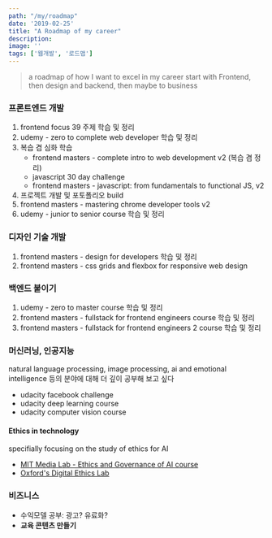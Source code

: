 ```yaml
---
path: "/my/roadmap"
date: '2019-02-25'
title: "A Roadmap of my career"
description: 
image: ''
tags: ['웹개발', '로드맵']
---
```

> a roadmap of how I want to excel in my career
> start with Frontend, then design and backend, then maybe to business

### 프론트엔드 개발
1. frontend focus 39 주제 학습 및 정리
2. udemy - zero to complete web developer 학습 및 정리
3. 복습 겸 심화 학습
    - frontend masters - complete intro to web development v2 (복습 겸 정리)
    - javascript 30 day challenge
    - frontend masters - javascript: from fundamentals to functional JS, v2
4. 프로젝트 개발 및 포토폴리오 build
5. frontend masters - mastering chrome developer tools v2
6. udemy - junior to senior course 학습 및 정리

### 디자인 기술 개발
1. frontend masters - design for developers 학습 및 정리
2. frontend masters - css grids and flexbox for responsive web design
    
### 백엔드 붙이기
1. udemy - zero to master course 학습 및 정리
2. frontend masters - fullstack for frontend engineers course 학습 및 정리
3. frontend masters - fullstack for frontend engineers 2 course 학습 및 정리

### 머신러닝, 인공지능
natural language processing, image processing, ai and emotional intelligence 등의 분야에 대해 더 깊이 공부해 보고 싶다
- udacity facebook challenge
- udacity deep learning course
- udacity computer vision course

#### Ethics in technology
specifially focusing on the study of ethics for AI
- [MIT Media Lab - Ethics and Governance of AI course](https://www.media.mit.edu/courses/the-ethics-and-governance-of-artificial-intelligence/)
- [Oxford's Digital Ethics Lab](https://digitalethicslab.oii.ox.ac.uk/)

### 비즈니스
- 수익모델 공부: 광고? 유료화?
- __교육 콘텐츠 만들기__